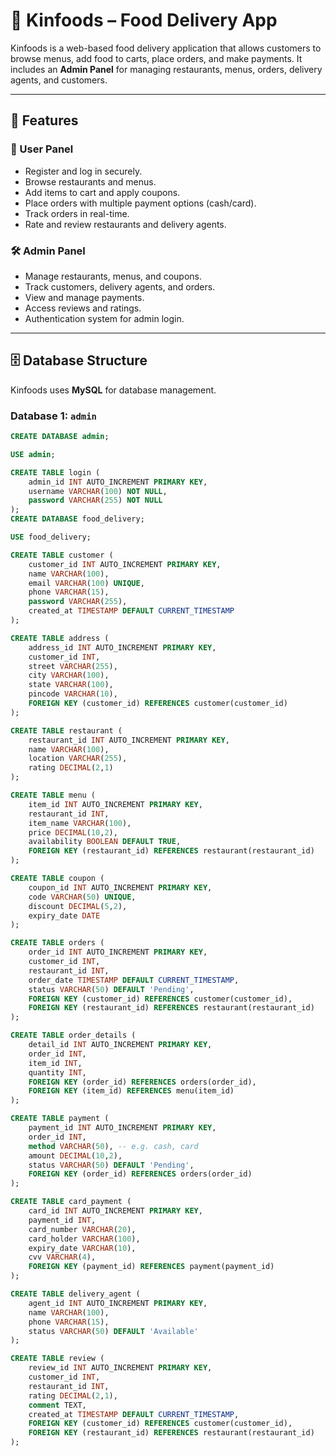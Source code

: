 # 🍴 Kinfoods – Food Delivery App  

Kinfoods is a web-based food delivery application that allows customers to browse menus, add food to carts, place orders, and make payments. It includes an **Admin Panel** for managing restaurants, menus, orders, delivery agents, and customers.  

---

## 🚀 Features  

### 👤 User Panel  
- Register and log in securely.  
- Browse restaurants and menus.  
- Add items to cart and apply coupons.  
- Place orders with multiple payment options (cash/card).  
- Track orders in real-time.  
- Rate and review restaurants and delivery agents.  

### 🛠 Admin Panel  
- Manage restaurants, menus, and coupons.  
- Track customers, delivery agents, and orders.  
- View and manage payments.  
- Access reviews and ratings.  
- Authentication system for admin login.  

---

## 🗄️ Database Structure  

Kinfoods uses **MySQL** for database management.  

### Database 1: `admin`  
```sql
CREATE DATABASE admin;

USE admin;

CREATE TABLE login (
    admin_id INT AUTO_INCREMENT PRIMARY KEY,
    username VARCHAR(100) NOT NULL,
    password VARCHAR(255) NOT NULL
);
CREATE DATABASE food_delivery;

USE food_delivery;

CREATE TABLE customer (
    customer_id INT AUTO_INCREMENT PRIMARY KEY,
    name VARCHAR(100),
    email VARCHAR(100) UNIQUE,
    phone VARCHAR(15),
    password VARCHAR(255),
    created_at TIMESTAMP DEFAULT CURRENT_TIMESTAMP
);

CREATE TABLE address (
    address_id INT AUTO_INCREMENT PRIMARY KEY,
    customer_id INT,
    street VARCHAR(255),
    city VARCHAR(100),
    state VARCHAR(100),
    pincode VARCHAR(10),
    FOREIGN KEY (customer_id) REFERENCES customer(customer_id)
);

CREATE TABLE restaurant (
    restaurant_id INT AUTO_INCREMENT PRIMARY KEY,
    name VARCHAR(100),
    location VARCHAR(255),
    rating DECIMAL(2,1)
);

CREATE TABLE menu (
    item_id INT AUTO_INCREMENT PRIMARY KEY,
    restaurant_id INT,
    item_name VARCHAR(100),
    price DECIMAL(10,2),
    availability BOOLEAN DEFAULT TRUE,
    FOREIGN KEY (restaurant_id) REFERENCES restaurant(restaurant_id)
);

CREATE TABLE coupon (
    coupon_id INT AUTO_INCREMENT PRIMARY KEY,
    code VARCHAR(50) UNIQUE,
    discount DECIMAL(5,2),
    expiry_date DATE
);

CREATE TABLE orders (
    order_id INT AUTO_INCREMENT PRIMARY KEY,
    customer_id INT,
    restaurant_id INT,
    order_date TIMESTAMP DEFAULT CURRENT_TIMESTAMP,
    status VARCHAR(50) DEFAULT 'Pending',
    FOREIGN KEY (customer_id) REFERENCES customer(customer_id),
    FOREIGN KEY (restaurant_id) REFERENCES restaurant(restaurant_id)
);

CREATE TABLE order_details (
    detail_id INT AUTO_INCREMENT PRIMARY KEY,
    order_id INT,
    item_id INT,
    quantity INT,
    FOREIGN KEY (order_id) REFERENCES orders(order_id),
    FOREIGN KEY (item_id) REFERENCES menu(item_id)
);

CREATE TABLE payment (
    payment_id INT AUTO_INCREMENT PRIMARY KEY,
    order_id INT,
    method VARCHAR(50), -- e.g. cash, card
    amount DECIMAL(10,2),
    status VARCHAR(50) DEFAULT 'Pending',
    FOREIGN KEY (order_id) REFERENCES orders(order_id)
);

CREATE TABLE card_payment (
    card_id INT AUTO_INCREMENT PRIMARY KEY,
    payment_id INT,
    card_number VARCHAR(20),
    card_holder VARCHAR(100),
    expiry_date VARCHAR(10),
    cvv VARCHAR(4),
    FOREIGN KEY (payment_id) REFERENCES payment(payment_id)
);

CREATE TABLE delivery_agent (
    agent_id INT AUTO_INCREMENT PRIMARY KEY,
    name VARCHAR(100),
    phone VARCHAR(15),
    status VARCHAR(50) DEFAULT 'Available'
);

CREATE TABLE review (
    review_id INT AUTO_INCREMENT PRIMARY KEY,
    customer_id INT,
    restaurant_id INT,
    rating DECIMAL(2,1),
    comment TEXT,
    created_at TIMESTAMP DEFAULT CURRENT_TIMESTAMP,
    FOREIGN KEY (customer_id) REFERENCES customer(customer_id),
    FOREIGN KEY (restaurant_id) REFERENCES restaurant(restaurant_id)
);

